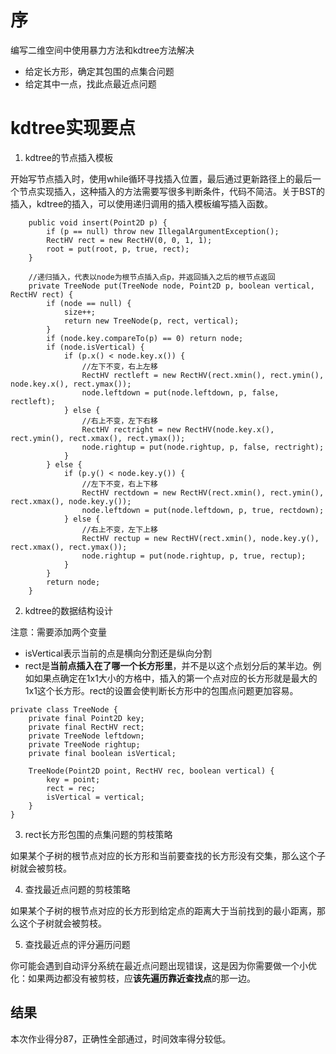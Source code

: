 # 序
编写二维空间中使用暴力方法和kdtree方法解决
- 给定长方形，确定其包围的点集合问题
- 给定其中一点，找此点最近点问题

# kdtree实现要点

1. kdtree的节点插入模板

开始写节点插入时，使用while循环寻找插入位置，最后通过更新路径上的最后一个节点实现插入，这种插入的方法需要写很多判断条件，代码不简洁。关于BST的插入，kdtree的插入，可以使用递归调用的插入模板编写插入函数。

```
    public void insert(Point2D p) {
        if (p == null) throw new IllegalArgumentException();
        RectHV rect = new RectHV(0, 0, 1, 1);
        root = put(root, p, true, rect);
    }
    
    //递归插入，代表以node为根节点插入点p，并返回插入之后的根节点返回
    private TreeNode put(TreeNode node, Point2D p, boolean vertical, RectHV rect) {
        if (node == null) {
            size++;
            return new TreeNode(p, rect, vertical);
        }
        if (node.key.compareTo(p) == 0) return node;
        if (node.isVertical) {
            if (p.x() < node.key.x()) {
                //左下不变，右上左移
                RectHV rectleft = new RectHV(rect.xmin(), rect.ymin(), node.key.x(), rect.ymax());
                node.leftdown = put(node.leftdown, p, false, rectleft);
            } else {
                //右上不变，左下右移
                RectHV rectright = new RectHV(node.key.x(), rect.ymin(), rect.xmax(), rect.ymax());
                node.rightup = put(node.rightup, p, false, rectright);
            }
        } else {
            if (p.y() < node.key.y()) {
                //左下不变，右上下移
                RectHV rectdown = new RectHV(rect.xmin(), rect.ymin(), rect.xmax(), node.key.y());
                node.leftdown = put(node.leftdown, p, true, rectdown);
            } else {
                //右上不变，左下上移
                RectHV rectup = new RectHV(rect.xmin(), node.key.y(), rect.xmax(), rect.ymax());
                node.rightup = put(node.rightup, p, true, rectup);
            }
        }
        return node;
    }
```

2. kdtree的数据结构设计

注意：需要添加两个变量
- isVertical表示当前的点是横向分割还是纵向分割
- rect是**当前点插入在了哪一个长方形里**，并不是以这个点划分后的某半边。例如如果点确定在1x1大小的方格中，插入的第一个点对应的长方形就是最大的1x1这个长方形。rect的设置会使判断长方形中的包围点问题更加容易。
```
private class TreeNode {
    private final Point2D key;
    private final RectHV rect;
    private TreeNode leftdown;
    private TreeNode rightup;
    private final boolean isVertical;

    TreeNode(Point2D point, RectHV rec, boolean vertical) {
        key = point;
        rect = rec;
        isVertical = vertical;
    }
}
```

3. rect长方形包围的点集问题的剪枝策略

如果某个子树的根节点对应的长方形和当前要查找的长方形没有交集，那么这个子树就会被剪枝。

4. 查找最近点问题的剪枝策略

如果某个子树的根节点对应的长方形到给定点的距离大于当前找到的最小距离，那么这个子树就会被剪枝。

5. 查找最近点的评分遍历问题

你可能会遇到自动评分系统在最近点问题出现错误，这是因为你需要做一个小优化：如果两边都没有被剪枝，应**该先遍历靠近查找点**的那一边。

## 结果

本次作业得分87，正确性全部通过，时间效率得分较低。